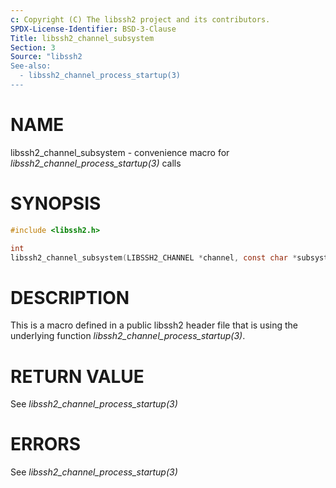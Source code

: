 ```yaml
---
c: Copyright (C) The libssh2 project and its contributors.
SPDX-License-Identifier: BSD-3-Clause
Title: libssh2_channel_subsystem
Section: 3
Source: "libssh2
See-also:
  - libssh2_channel_process_startup(3)
---
```


# NAME

libssh2_channel_subsystem - convenience macro for *libssh2_channel_process_startup(3)* calls

# SYNOPSIS

~~~c
#include <libssh2.h>

int
libssh2_channel_subsystem(LIBSSH2_CHANNEL *channel, const char *subsystem);
~~~

# DESCRIPTION

This is a macro defined in a public libssh2 header file that is using the
underlying function *libssh2_channel_process_startup(3)*.

# RETURN VALUE

See *libssh2_channel_process_startup(3)*

# ERRORS

See *libssh2_channel_process_startup(3)*
